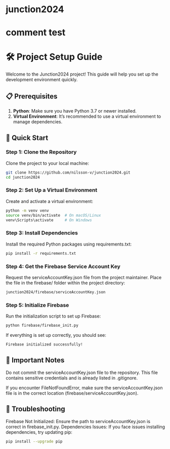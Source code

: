 # junction2024

# comment test

# 🛠️ Project Setup Guide

Welcome to the Junction2024 project! This guide will help you set up the development environment quickly.

## 📋 Prerequisites

1. **Python**: Make sure you have Python 3.7 or newer installed.
2. **Virtual Environment**: It’s recommended to use a virtual environment to manage dependencies.

## 🚀 Quick Start

### Step 1: Clone the Repository

Clone the project to your local machine:

```bash
git clone https://github.com/nilsson-v/junction2024.git
cd junction2024
```

### Step 2: Set Up a Virtual Environment

Create and activate a virtual environment:

```bash
python -m venv venv
source venv/bin/activate  # On macOS/Linux
venv\Scripts\activate     # On Windows
```

### Step 3: Install Dependencies

Install the required Python packages using requirements.txt:

```bash
pip install -r requirements.txt
```

### Step 4: Get the Firebase Service Account Key

Request the serviceAccountKey.json file from the project maintainer.
Place the file in the firebase/ folder within the project directory:

```bash
junction2024/firebase/serviceAccountKey.json
```

### Step 5: Initialize Firebase

Run the initialization script to set up Firebase:

```bash
python firebase/firebase_init.py
```

If everything is set up correctly, you should see:

```bash
Firebase initialized successfully!
```

## 📝 Important Notes

Do not commit the serviceAccountKey.json file to the repository. This file contains sensitive credentials and is already listed in .gitignore.

If you encounter FileNotFoundError, make sure the serviceAccountKey.json file is in the correct location (firebase/serviceAccountKey.json).

## 🐛 Troubleshooting

Firebase Not Initialized: Ensure the path to serviceAccountKey.json is correct in firebase_init.py.
Dependencies Issues: If you face issues installing dependencies, try updating pip:

```bash
pip install --upgrade pip
```
